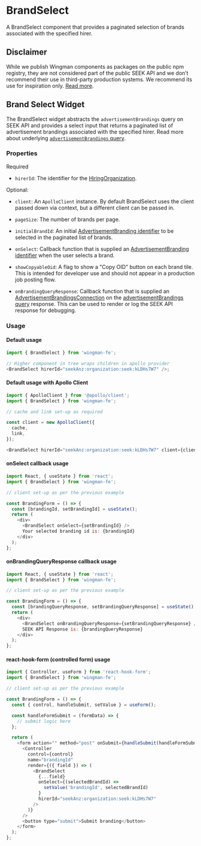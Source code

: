 # BrandSelect

A BrandSelect component that provides a paginated selection of brands associated with the specified hirer.

## Disclaimer

While we publish Wingman components as packages on the public npm registry,
they are not considered part of the public SEEK API and we don’t recommend their use in third-party production systems. We recommend its use for inspiration only. [Read more](/README.md#disclaimers).

## Brand Select Widget

The BrandSelect widget abstracts the `advertisementBrandings` query on SEEK API and provides a select input that returns a paginated list of advertisement brandings associated with the specified hirer.
Read more about underlying [`advertisementBrandings` query](https://developer.seek.com/schema/#/query/advertisementBrandings).

### Properties

Required

- `hirerId`: The identifier for the [HiringOrganization](https://developer.seek.com/schema/#/named-type/HiringOrganization).

Optional:

- `client`: An `ApolloClient` instance. By default BrandSelect uses the client passed down via context, but a different client can be passed in.
- `pageSize`: The number of brands per page.

- `initialBrandId`: An initial [AdvertisementBranding identifier] to be selected in the paginated list of brands.

- `onSelect`: Callback function that is supplied an [AdvertisementBranding identifier] when the user selects a brand.

- `showCopyableOid`: A flag to show a "Copy OID" button on each brand tile.
  This is intended for developer use and should not appear in a production job posting flow.

- `onBrandingQueryResponse`: Callback function that is supplied an [AdvertisementBrandingsConnection] on the [advertisementBrandings query] response.
  This can be used to render or log the SEEK API response for debugging.

[advertisementbranding identifier]: https://developer.seek.com/schema/#/named-type/AdvertisementBranding/field/id
[advertisementbrandingsconnection]: https://developer.seek.com/schema/#/named-type/AdvertisementBrandingsConnection
[advertisementbrandings query]: https://developer.seek.com/schema/#/query/advertisementBrandings

### Usage

#### Default usage

```javascript
import { BrandSelect } from 'wingman-fe';

// Higher component in tree wraps children in apollo provider
<BrandSelect hirerId="seekAnz:organization:seek:kLDHs7W7" />;
```

#### Default usage with Apollo Client

```javascript
import { ApolloClient } from '@apollo/client';
import { BrandSelect } from 'wingman-fe';

// cache and link set-up as required

const client = new ApolloClient({
  cache,
  link,
});

<BrandSelect hirerId="seekAnz:organization:seek:kLDHs7W7" client={client} />;
```

#### onSelect callback usage

```javascript
import React, { useState } from 'react';
import { BrandSelect } from 'wingman-fe';

// client set-up as per the previous example

const BrandingForm = () => {
  const [brandingId, setBrandingId] = useState();
  return (
    <div>
      <BrandSelect onSelect={setBrandingId} />
      Your selected branding id is: {brandingId}
    </div>
  );
};
```

#### onBrandingQueryResponse callback usage

```javascript
import React, { useState } from 'react';
import { BrandSelect } from 'wingman-fe';

// client set-up as per the previous example

const BrandingForm = () => {
  const [brandingQueryResponse, setBrandingQueryResponse] = useState();
  return (
    <div>
      <BrandSelect onBrandingQueryResponse={setBrandingQueryResponse} />
      SEEK API Response is: {brandingQueryResponse}
    </div>
  );
};
```

#### react-hook-form (controlled form) usage

```javascript
import { Controller, useForm } from 'react-hook-form';
import { BrandSelect } from 'wingman-fe';

// client set-up as per the previous example

const BrandingForm = () => {
  const { control, handleSubmit, setValue } = useForm();

  const handleFormSubmit = (formData) => {
    // submit logic here
  };

  return (
    <form action="" method="post" onSubmit={handleSubmit(handleFormSubmit)}>
      <Controller
        control={control}
        name="brandingId"
        render={({ field }) => (
          <BrandSelect
            {...field}
            onSelect={(selectedBrandId) =>
              setValue('brandingId', selectedBrandId)
            }
            hirerId="seekAnz:organization:seek:kLDHs7W7"
          />
        )}
      />
      <button type="submit">Submit branding</button>
    </form>
  );
};
```
